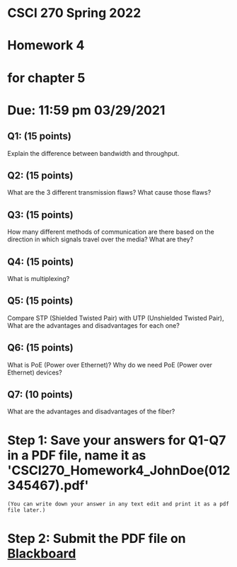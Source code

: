 # CSCI 270 Spring 2022
# Homework 4 
# for chapter 5
# Due: 11:59 pm 03/29/2021

## Q1: (15 points)
Explain the difference between bandwidth and throughput.

## Q2: (15 points)
What are the 3 different transmission flaws? What cause those flaws?

## Q3: (15 points)
How many different methods of communication are there based on the direction in which signals travel over the media?
What are they?

## Q4: (15 points)
What is multiplexing?

## Q5: (15 points)
Compare STP (Shielded Twisted Pair) with UTP (Unshielded Twisted Pair), What are the advantages and disadvantages for each one?




## Q6: (15 points)
What is PoE (Power over Ethernet)?
Why do we need PoE (Power over Ethernet) devices?



## Q7: (10 points)
What are the advantages and disadvantages of the fiber?


# Step 1: Save your answers for Q1-Q7 in a PDF file, name it as 'CSCI270_Homework4_JohnDoe(012345467).pdf' 
    (You can write down your answer in any text edit and print it as a pdf file later.)

# Step 2: Submit the PDF file on [Blackboard](https://blackboard.sau.edu)
